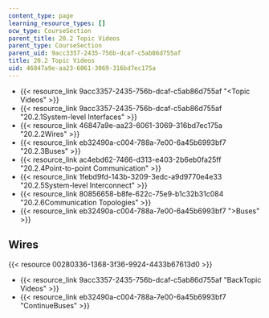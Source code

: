 ```yaml
---
content_type: page
learning_resource_types: []
ocw_type: CourseSection
parent_title: 20.2 Topic Videos
parent_type: CourseSection
parent_uid: 9acc3357-2435-756b-dcaf-c5ab86d755af
title: 20.2 Topic Videos
uid: 46847a9e-aa23-6061-3069-316bd7ec175a
---
```


*   {{< resource_link 9acc3357-2435-756b-dcaf-c5ab86d755af "\<Topic Videos" >}}
*   {{< resource_link 9acc3357-2435-756b-dcaf-c5ab86d755af "20.2.1System-level Interfaces" >}}
*   {{< resource_link 46847a9e-aa23-6061-3069-316bd7ec175a "20.2.2Wires" >}}
*   {{< resource_link eb32490a-c004-788a-7e00-6a45b6993bf7 "20.2.3Buses" >}}
*   {{< resource_link ac4ebd62-7466-d313-e403-2b6eb0fa25ff "20.2.4Point-to-point Communication" >}}
*   {{< resource_link 1febd9fd-143b-3209-3edc-a9d9770e4e33 "20.2.5System-level Interconnect" >}}
*   {{< resource_link 80856658-b8fe-622c-75e9-b1c32b31c084 "20.2.6Communication Topologies" >}}
*   {{< resource_link eb32490a-c004-788a-7e00-6a45b6993bf7 "\>Buses" >}}

Wires
-----

{{< resource 00280336-1368-3f36-9924-4433b67613d0 >}}

*   {{< resource_link 9acc3357-2435-756b-dcaf-c5ab86d755af "BackTopic Videos" >}}
*   {{< resource_link eb32490a-c004-788a-7e00-6a45b6993bf7 "ContinueBuses" >}}